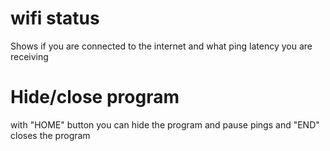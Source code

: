 # wifi status
Shows if you are connected to the internet and what ping latency you are receiving
# Hide/close program
with "HOME" button you can hide the program and pause pings and
"END" closes the program
